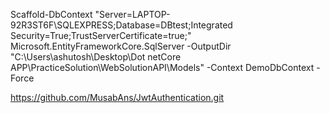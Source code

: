 
 Scaffold-DbContext "Server=LAPTOP-92R3ST6F\SQLEXPRESS;Database=DBtest;Integrated Security=True;TrustServerCertificate=true;" Microsoft.EntityFrameworkCore.SqlServer -OutputDir "C:\Users\ashutosh\Desktop\Dot netCore APP\PracticeSolution\WebSolutionAPI\Models" -Context DemoDbContext -Force


 https://github.com/MusabAns/JwtAuthentication.git
